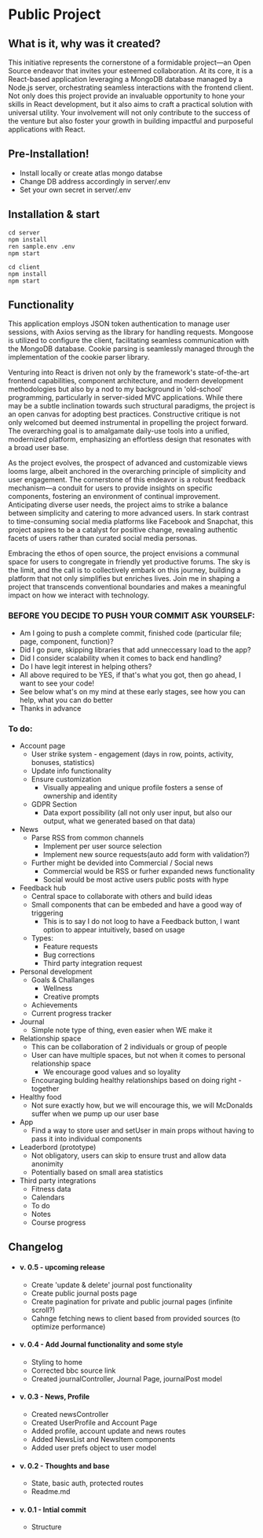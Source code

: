 # Public Project

## What is it, why was it created?

This initiative represents the cornerstone of a formidable project—an Open Source endeavor that invites your esteemed collaboration. At its core, it is a React-based application leveraging a MongoDB database managed by a Node.js server, orchestrating seamless interactions with the frontend client. Not only does this project provide an invaluable opportunity to hone your skills in React development, but it also aims to craft a practical solution with universal utility. Your involvement will not only contribute to the success of the venture but also foster your growth in building impactful and purposeful applications with React.

## Pre-Installation!
+ Install locally or create atlas mongo databse
+ Change DB address accordingly in server/.env
+ Set your own secret in server/.env

## Installation & start
    cd server
    npm install
    ren sample.env .env
    npm start

    cd client
    npm install
    npm start


## Functionality
This application employs JSON token authentication to manage user sessions, with Axios serving as the library for handling requests. Mongoose is utilized to configure the client, facilitating seamless communication with the MongoDB database. Cookie parsing is seamlessly managed through the implementation of the cookie parser library.

Venturing into React is driven not only by the framework's state-of-the-art frontend capabilities, component architecture, and modern development methodologies but also by a nod to my background in 'old-school' programming, particularly in server-sided MVC applications. While there may be a subtle inclination towards such structural paradigms, the project is an open canvas for adopting best practices. Constructive critique is not only welcomed but deemed instrumental in propelling the project forward. The overarching goal is to amalgamate daily-use tools into a unified, modernized platform, emphasizing an effortless design that resonates with a broad user base.

As the project evolves, the prospect of advanced and customizable views looms large, albeit anchored in the overarching principle of simplicity and user engagement. The cornerstone of this endeavor is a robust feedback mechanism—a conduit for users to provide insights on specific components, fostering an environment of continual improvement. Anticipating diverse user needs, the project aims to strike a balance between simplicity and catering to more advanced users. In stark contrast to time-consuming social media platforms like Facebook and Snapchat, this project aspires to be a catalyst for positive change, revealing authentic facets of users rather than curated social media personas.

Embracing the ethos of open source, the project envisions a communal space for users to congregate in friendly yet productive forums. The sky is the limit, and the call is to collectively embark on this journey, building a platform that not only simplifies but enriches lives. Join me in shaping a project that transcends conventional boundaries and makes a meaningful impact on how we interact with technology.

### BEFORE YOU DECIDE TO PUSH YOUR COMMIT ASK YOURSELF:
+ Am I going to push a complete commit, finished code (particular file; page, component, function)?
+ Did I go pure, skipping libraries that add unneccessary load to the app?
+ Did I consider scalability when it comes to back end handling?
+ Do I have legit interest in helping others?
+ All above required to be YES, if that's what you got, then go ahead, I want to see your code!
+ See below what's on my mind at these early stages, see how you can help, what you can do better
+ Thanks in advance

### To do:
+ Account page
    + User strike system - engagement (days in row, points, activity, bonuses, statistics)
    + Update info functionality
    + Ensure customization
        + Visually appealing and unique profile fosters a sense of ownership and identity
    + GDPR Section
        + Data export possibility (all not only user input, but also our output, what we generated based on that data)
+ News
    + Parse RSS from common channels
        + Implement per user source selection
        + Implement new source requests(auto add form with validation?)
    + Further might be devided into Commercial / Social news
        + Commercial would be RSS or furher expanded news functionality
        + Social would be most active users public posts with hype
+ Feedback hub
    + Central space to collaborate with others and build ideas
    + Small components that can be embeded and have a good way of triggering
        + This is to say I do not loog to have a Feedback button, I want option to appear intuitively, based on usage
    + Types:
        + Feature requests
        + Bug corrections
        + Third party integration request
+ Personal development
    + Goals & Challanges
        + Wellness
        + Creative prompts
    + Achievements
    + Current progress tracker
+ Journal
    + Simple note type of thing, even easier when WE make it
+ Relationship space
    + This can be collaboration of 2 individuals or group of people
    + User can have multiple spaces, but not when it comes to personal relationship space
        + We encourage good values and so loyality
    + Encouraging bulding healthy relationships based on doing right - together
+ Healthy food
    + Not sure exactly how, but we will encourage this, we will McDonalds suffer when we pump up our user base
+ App
    + Find a way to store user and setUser in main props without having to pass it into individual components
+ Leaderbord (prototype) 
    + Not obligatory, users can skip to ensure trust and allow data anonimity
    + Potentially based on small area statistics
+ Third party integrations
    + Fitness data
    + Calendars
    + To do
    + Notes
    + Course progress

## Changelog

+ #### v. 0.5 - upcoming release
    + Create 'update & delete' journal post functionality
    + Create public journal posts page
    + Create pagination for private and public journal pages (infinite scroll?)
    + Cahnge fetching news to client based from provided sources (to optimize performance)
+ #### v. 0.4 - Add Journal functionality and some style
    + Styling to home
    + Corrected bbc source link
    + Created journalController, Journal Page, journalPost model
+ #### v. 0.3 - News, Profile
    + Created newsController
    + Created UserProfile and Account Page
    + Added profile, account update and news routes
    + Added NewsList and NewsItem components
    + Added user prefs object to user model
+ #### v. 0.2 - Thoughts and base
    + State, basic auth, protected routes
    + Readme.md
+ #### v. 0.1 - Intial commit
    + Structure